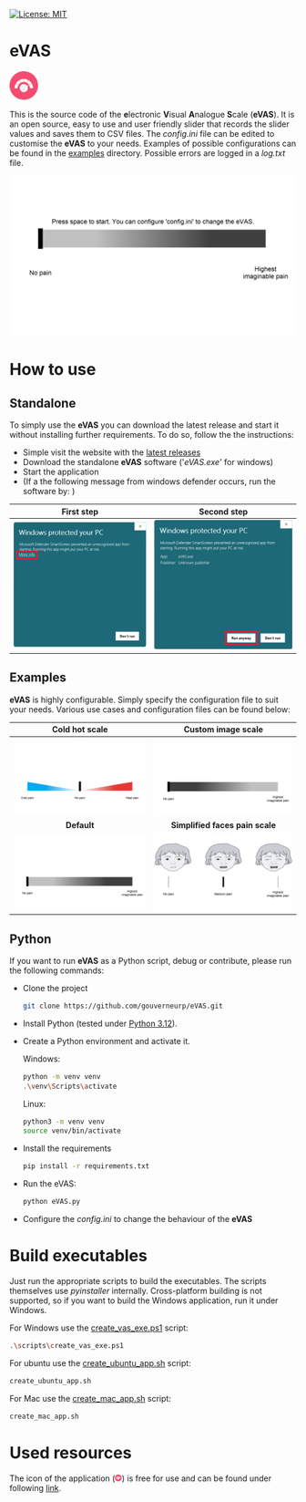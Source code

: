 <!---TODO: [![Journal of open source software status](https://joss.theoj.org/papers/456eaf591244858915ad8730dcbc19d7/status.svg)](https://joss.theoj.org/papers/456eaf591244858915ad8730dcbc19d7)
-->
[![License: MIT](https://img.shields.io/badge/License-MIT-yellow.svg)](https://github.com/gouverneurp/eVAS/blob/main/LICENSE.MD)

# eVAS
<img src="./images/icon.png?raw=true" width="50"/>

This is the source code of the **e**lectronic **V**isual **A**nalogue **S**cale (**eVAS**).
It is an open source, easy to use and user friendly slider that records the slider values and saves them to CSV files.
The *config.ini* file can be edited to customise the **eVAS** to your needs. Examples of possible configurations can be found in the [examples](examples/) directory.
Possible errors are logged in a *log.txt* file.

<p align="center">
    <img src="images/screenshot_application.png?raw=true" width="500"/>
</p>

# How to use

## Standalone
To simply use the **eVAS** you can download the latest release and start it without installing further requirements. To do so, follow the the instructions:
- Simple visit the website with the [latest releases](https://github.com/gouverneurp/eVAS/releases/latest/)
- Download the standalone **eVAS** software ('*eVAS.exe*' for windows)
- Start the application
- (If a the following message from windows defender occurs, run the software by: )

First step                 |  Second step
:-------------------------:|:-------------------------:
<img src="images/windows_protected_1.png?raw=true" width="400"/>  |  <img src="images/windows_protected_2.png?raw=true" width="400"/>

## Examples

**eVAS** is highly configurable. Simply specify the configuration file to suit your needs. Various use cases and configuration files can be found below:

Cold hot scale             |  Custom image scale
:-------------------------:|:-------------------------:
<img src="examples/cold_hot_scale/screenshot.png?raw=true" width="400"/>  |  <img src="examples/custom_image_scale/screenshot.png?raw=true" width="400"/>
**Default**                |  **Simplified faces pain scale**
<img src="examples/default/screenshot.png?raw=true" width="400"/>  |  <img src="examples/simplified_faces_pain_scale/screenshot.png?raw=true" width="400"/>

## Python
If you want to run **eVAS** as a Python script, debug or contribute, please run the following commands:

- Clone the project
    ```bash 
    git clone https://github.com/gouverneurp/eVAS.git
    ```
- Install Python (tested under [Python 3.12](https://www.python.org/downloads/release/python-3120/)).
- Create a Python environment and activate it. 

    Windows:
    ```bash
    python -m venv venv
    .\venv\Scripts\activate
    ```
    Linux:
    ```bash
    python3 -m venv venv
    source venv/bin/activate
    ```
- Install the requirements
    ```bash 
    pip install -r requirements.txt
    ```

- Run the eVAS:
    ```bash 
    python eVAS.py
    ```

- Configure the *config.ini* to change the behaviour of the **eVAS**

# Build executables

Just run the appropriate scripts to build the executables. The scripts themselves use _pyinstaller_ internally. Cross-platform building is not supported, so if you want to build the Windows application, run it under Windows.

For Windows use the [create_vas_exe.ps1](scripts/create_vas_exe.ps1) script: 
```bash 
.\scripts\create_vas_exe.ps1
```

For ubuntu use the [create_ubuntu_app.sh](scripts/create_ubuntu_app.sh) script:
```bash 
create_ubuntu_app.sh
```

For Mac use the [create_mac_app.sh](scripts/create_mac_app.sh) script:
```bash 
create_mac_app.sh
```

# Used resources
The icon of the application (<img src="./images/icon.png?raw=true" width="12"/>) is free for use and can be found under following [link](https://de.freepik.com/icon/schlecht_10012613#fromView=search&term=pain+rating&page=1&position=16&track=ais).

<!---TODO:
# Please cite our paper if you use our software or code:
```bibtex
@article{ TODO:
}
```
-->